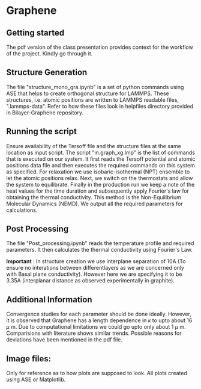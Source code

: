 # Graphene

## Getting started
The pdf version of the class presentation provides context for the workflow of the project.
Kindly go through it.<br>

## Structure Generation
The file "structure_mono_gra.ipynb" is a set of python commands using ASE that helps to create orthogonal structure for LAMMPS. 
These structures, i.e. atomic positions are written to LAMMPS readable files, ".lammps-data".
Refer to how these files look in helpfiles directory provided in Bilayer-Graphene repository.

## Running the script
Ensure availability of the Tersoff file and the structure files at the same location as input script.
The script "in.graph_xg.lmp" is the list of commands that is executed on our system. It first reads the  Tersoff potential and atomic positions data file and then executes the required commands on this system as specified. For relaxation we use isobaric-isothermal (NPT) ensemble to let the atomic positions relax. Next, we switch on the thermostats and allow the system to equilibrate.
Finally in the production run we keep a note of the heat values for the time duration and subsequently apply Fourier's law for obtaining the thermal conductivity. This method is the Non-Equilibrium Molecular Dynamics (NEMD). We output all the required parameters for calculations.

## Post Processing
The file "Post_processing.ipynb" reads the temperature profile and required parameters. It then calculates the thermal conductivity using Fourier's Law.<br>

**Important** : In structure creation we use interplane separation of 10A (To ensure no interations between differentlayers as we are concerned only with Basal plane conductivity). However here we are specifying it to be 3.35A (interplanar distance as observed experimentally in graphite). 

## Additional Information
Convergence studies for each parameter should be done ideally. However, it is observed that Graphene has a length dependence in $\kappa$ to upto about 16 $\mu$ m. Due to computational limitations we could go upto only about 1 $\mu$ m. Comparisions with literature shows similar trends. Possible reasons for deviations have been mentioned in the pdf file. 

## Image files:
Only for reference as to how plots are supposed to look. All plots created using ASE or Matplotlib. 

